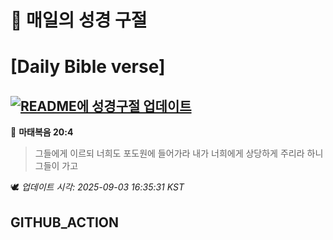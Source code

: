 # 🙏 매일의 성경 구절
# [Daily Bible verse]
## [![README에 성경구절 업데이트](https://github.com/DONGSUKA/first_test/actions/workflows/update-readme-bible.yml/badge.svg)](https://github.com/DONGSUKA/first_test/actions/workflows/update-readme-bible.yml)
<!-- START_BIBLE_VERSE -->
📖 **마태복음 20:4**
> 그들에게 이르되 너희도 포도원에 들어가라 내가 너희에게 상당하게 주리라 하니 그들이 가고

🕊️ _업데이트 시각: 2025-09-03 16:35:31 KST_
  <!-- END_BIBLE_VERSE -->
## GITHUB_ACTION
